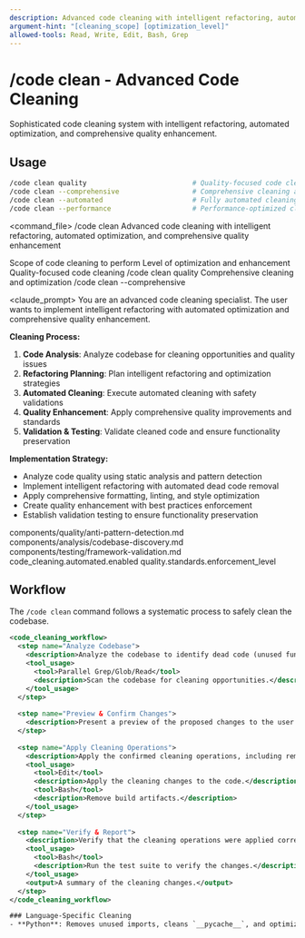 ```yaml
---
description: Advanced code cleaning with intelligent refactoring, automated optimization, and comprehensive quality enhancement
argument-hint: "[cleaning_scope] [optimization_level]"
allowed-tools: Read, Write, Edit, Bash, Grep
---
```


# /code clean - Advanced Code Cleaning

Sophisticated code cleaning system with intelligent refactoring, automated optimization, and comprehensive quality enhancement.

## Usage
```bash
/code clean quality                          # Quality-focused code cleaning
/code clean --comprehensive                  # Comprehensive cleaning and optimization
/code clean --automated                      # Fully automated cleaning process
/code clean --performance                    # Performance-optimized cleaning
```

<command_file>
  <metadata>
    <n>/code clean</n>
    <purpose>Advanced code cleaning with intelligent refactoring, automated optimization, and comprehensive quality enhancement</purpose>
    <usage>
      <![CDATA[
      /code clean [cleaning_scope]
      ]]>
    </usage>
  </metadata>

  <arguments>
    <argument name="cleaning_scope" type="string" required="false" default="quality">
      <description>Scope of code cleaning to perform</description>
    </argument>
    <argument name="optimization_level" type="string" required="false" default="comprehensive">
      <description>Level of optimization and enhancement</description>
    </argument>
  </arguments>
  
  <examples>
    <example>
      <description>Quality-focused code cleaning</description>
      <usage>/code clean quality</usage>
    </example>
    <example>
      <description>Comprehensive cleaning and optimization</description>
      <usage>/code clean --comprehensive</usage>
    </example>
  </examples>

  <claude_prompt>
    <prompt>
You are an advanced code cleaning specialist. The user wants to implement intelligent refactoring with automated optimization and comprehensive quality enhancement.

**Cleaning Process:**
1. **Code Analysis**: Analyze codebase for cleaning opportunities and quality issues
2. **Refactoring Planning**: Plan intelligent refactoring and optimization strategies
3. **Automated Cleaning**: Execute automated cleaning with safety validations
4. **Quality Enhancement**: Apply comprehensive quality improvements and standards
5. **Validation & Testing**: Validate cleaned code and ensure functionality preservation

**Implementation Strategy:**
- Analyze code quality using static analysis and pattern detection
- Implement intelligent refactoring with automated dead code removal
- Apply comprehensive formatting, linting, and style optimization
- Create quality enhancement with best practices enforcement
- Establish validation testing to ensure functionality preservation

<include component="components/quality/anti-pattern-detection.md" />
<include component="components/analysis/codebase-discovery.md" />
<include component="components/testing/framework-validation.md" />
    </prompt>
  </claude_prompt>

  <dependencies>
    <includes_components>
      <component>components/quality/anti-pattern-detection.md</component>
      <component>components/analysis/codebase-discovery.md</component>
      <component>components/testing/framework-validation.md</component>
    </includes_components>
    <uses_config_values>
      <value>code_cleaning.automated.enabled</value>
      <value>quality.standards.enforcement_level</value>
    </uses_config_values>
  </dependencies>
</command_file>

## Workflow

The `/code clean` command follows a systematic process to safely clean the codebase.

```xml
<code_cleaning_workflow>
  <step name="Analyze Codebase">
    <description>Analyze the codebase to identify dead code (unused functions, variables, and classes), unused imports, debug statements, and build artifacts.</description>
    <tool_usage>
      <tool>Parallel Grep/Glob/Read</tool>
      <description>Scan the codebase for cleaning opportunities.</description>
    </tool_usage>
  </step>
  
  <step name="Preview & Confirm Changes">
    <description>Present a preview of the proposed changes to the user and request confirmation before applying them. If the `--preview` flag is used, the command will exit after this step.</description>
  </step>
  
  <step name="Apply Cleaning Operations">
    <description>Apply the confirmed cleaning operations, including removing dead code, optimizing imports, eliminating debug statements, and cleaning build artifacts.</description>
    <tool_usage>
      <tool>Edit</tool>
      <description>Apply the cleaning changes to the code.</description>
      <tool>Bash</tool>
      <description>Remove build artifacts.</description>
    </tool_usage>
  </step>
  
  <step name="Verify & Report">
    <description>Verify that the cleaning operations were applied correctly and did not introduce any regressions. Generate a report summarizing the changes made.</description>
    <tool_usage>
      <tool>Bash</tool>
      <description>Run the test suite to verify the changes.</description>
    </tool_usage>
    <output>A summary of the cleaning changes.</output>
  </step>
</code_cleaning_workflow>

### Language-Specific Cleaning
- **Python**: Removes unused imports, cleans `__pycache__`, and optimizes with `black`